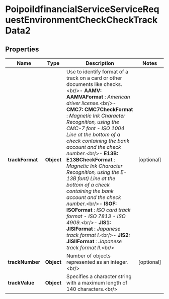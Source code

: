 # PoipoiIdfinancialServiceServiceRequestEnvironmentCheckCheckTrackData2

## Properties
Name | Type | Description | Notes
------------ | ------------- | ------------- | -------------
**trackFormat** | **Object** | Use to identify format of a track on a card or other documents like checks.&lt;br/&gt;- **AAMV: AAMVAFormat**  : *American driver license.*&lt;br/&gt;- **CMC7: CMC7CheckFormat**  : *Magnetic Ink Character Recognition, using the CMC-7 font - ISO 1004 Line at the bottom of a check containing the bank account and the check number.*&lt;br/&gt;- **E13B: E13BCheckFormat**  : *Magnetic Ink Character Recognition, using the E-13B font) Line at the bottom of a check containing the bank account and the check number.*&lt;br/&gt;- **ISOF: ISOFormat**  : *ISO card track format - ISO 7813 - ISO 4909.*&lt;br/&gt;- **JIS1: JISIFormat**  : *Japanese track format I.*&lt;br/&gt;- **JIS2: JISIIFormat**  : *Japanese track format II.*&lt;br/&gt; |  [optional]
**trackNumber** | **Object** | Number of objects represented as an integer.&lt;br/&gt; |  [optional]
**trackValue** | **Object** | Specifies a character string with a maximum length of 140 characters.&lt;br/&gt; | 
